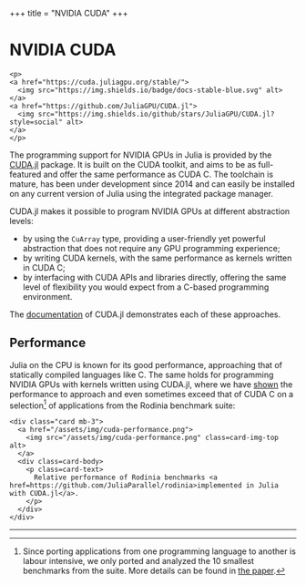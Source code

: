 +++
title = "NVIDIA CUDA"
+++

# NVIDIA CUDA

~~~
<p>
<a href="https://cuda.juliagpu.org/stable/">
  <img src="https://img.shields.io/badge/docs-stable-blue.svg" alt>
</a>
<a href="https://github.com/JuliaGPU/CUDA.jl">
  <img src="https://img.shields.io/github/stars/JuliaGPU/CUDA.jl?style=social" alt>
</a>
</p>
~~~

The programming support for NVIDIA GPUs in Julia is provided by the
[CUDA.jl](https://github.com/JuliaGPU/CUDA.jl) package.
It is built on the CUDA toolkit, and aims to be as full-featured and offer the same performance as CUDA C.
The toolchain is mature, has been under development since 2014 and can easily be installed on any current version of Julia using the integrated package manager.

CUDA.jl makes it possible to program NVIDIA GPUs at different abstraction levels:

- by using the `CuArray` type, providing a user-friendly yet powerful abstraction that does not require any GPU programming experience;
- by writing CUDA kernels, with the same performance as kernels written in CUDA C;
- by interfacing with CUDA APIs and libraries directly, offering the same level of
  flexibility you would expect from a C-based programming environment.

The [documentation](https://cuda.juliagpu.org/stable/) of CUDA.jl demonstrates each of these approaches.


## Performance

Julia on the CPU is known for its good performance, approaching that of statically compiled languages like C. The same holds for programming NVIDIA GPUs with kernels written using CUDA.jl, where we have [shown][compiler-paper] the performance to approach and even sometimes exceed that of CUDA C on a selection[^1] of applications from the Rodinia benchmark suite:

~~~
<div class="card mb-3">
  <a href="/assets/img/cuda-performance.png">
    <img src="/assets/img/cuda-performance.png" class=card-img-top alt>
  </a>
  <div class=card-body>
    <p class=card-text>
      Relative performance of Rodinia benchmarks <a href=https://github.com/JuliaParallel/rodinia>implemented in Julia with CUDA.jl</a>.
    </p>
  </div>
</div>
~~~

---

[^1]: Since porting applications from one programming language to another is labour
intensive, we only ported and analyzed the 10 smallest benchmarks from the suite. More details can be found in [the paper][compiler-paper].

[compiler-paper]: https://www.sciencedirect.com/science/article/pii/S0965997818310123
